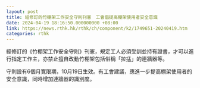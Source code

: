 ```yaml
---
layout: post
title: 經修訂的竹棚架工作安全守則刊憲　工會倡提高棚架使用者安全意識
date: 2024-04-19 18:16:50.000000000 +08:00
link: https://news.rthk.hk/rthk/ch/component/k2/1749651-20240419.htm
categories: rthk
---
```


經修訂的《竹棚架工作安全守則》刊憲，規定工人必須受訓並持有證書，才可以進行指定工作主，亦禁止擅自改動竹棚架包括俗稱「拉掹」的連牆器等。

守則設有6個月寬限期，10月19日生效。有工會建議，應進一步提高棚架使用者的安全意識，同時增加連牆器的識別度。
